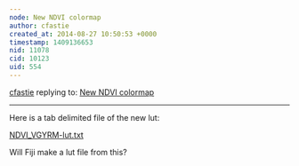 ```yaml
---
node: New NDVI colormap
author: cfastie
created_at: 2014-08-27 10:50:53 +0000
timestamp: 1409136653
nid: 11078
cid: 10123
uid: 554
---
```




[cfastie](../profile/cfastie) replying to: [New NDVI colormap](../notes/cfastie/08-26-2014/new-ndvi-colormap)

----
Here is a tab delimited file of the new lut:  


<a href="https://i.publiclab.org/system/images/photos/000/006/146/original/NDVI_VGYRM-lut.txt"><i class="icon icon-file"></i> NDVI_VGYRM-lut.txt</a>

Will Fiji make a lut file from this?